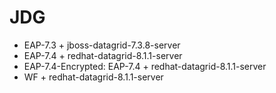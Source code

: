 # JDG

* EAP-7.3 + jboss-datagrid-7.3.8-server
* EAP-7.4 + redhat-datagrid-8.1.1-server
* EAP-7.4-Encrypted: EAP-7.4 + redhat-datagrid-8.1.1-server
* WF + redhat-datagrid-8.1.1-server
